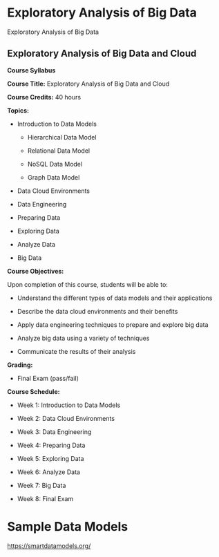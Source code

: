 # Exploratory Analysis of Big Data
 Exploratory Analysis of Big Data

## Exploratory Analysis of Big Data and Cloud

**Course Syllabus**  
  

**Course Title:** Exploratory Analysis of Big Data and Cloud  
  

**Course Credits:** 40 hours  
  

**Topics:**  
  

*   Introduction to Data Models  
    
    *   Hierarchical Data Model  
        
    *   Relational Data Model  
        
    *   NoSQL Data Model  
        
    *   Graph Data Model  
        
*   Data Cloud Environments  
    
*   Data Engineering  
    
*   Preparing Data  
    
*   Exploring Data  
    
*   Analyze Data  
    
*   Big Data  
    

  
**Course Objectives:**  
  
  
  
Upon completion of this course, students will be able to:  
  

*   Understand the different types of data models and their applications  
    
*   Describe the data cloud environments and their benefits  
    
*   Apply data engineering techniques to prepare and explore big data  
    
*   Analyze big data using a variety of techniques  
    
*   Communicate the results of their analysis  
    

  
**Grading:**  
  

*   Final Exam (pass/fail)  
    

  
**Course Schedule:**  
  

*   Week 1: Introduction to Data Models  
    
*   Week 2: Data Cloud Environments  
    
*   Week 3: Data Engineering  
    
*   Week 4: Preparing Data  
    
*   Week 5: Exploring Data  
    
*   Week 6: Analyze Data  
    
*   Week 7: Big Data  
    
*   Week 8: Final Exam

 # Sample Data Models 
 https://smartdatamodels.org/
